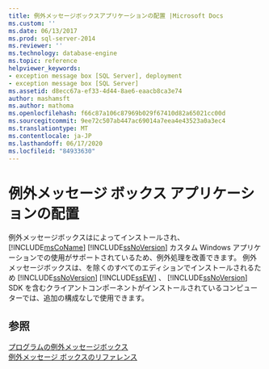 ```yaml
---
title: 例外メッセージボックスアプリケーションの配置 |Microsoft Docs
ms.custom: ''
ms.date: 06/13/2017
ms.prod: sql-server-2014
ms.reviewer: ''
ms.technology: database-engine
ms.topic: reference
helpviewer_keywords:
- exception message box [SQL Server], deployment
- exception message box [SQL Server]
ms.assetid: d8ecc67a-ef33-4d44-8ae6-eaacb8ca3e74
author: mashamsft
ms.author: mathoma
ms.openlocfilehash: f66c87a106c87969b029f67410d82a65021cc00d
ms.sourcegitcommit: 9ee72c507ab447ac69014a7eea4e43523a0a3ec4
ms.translationtype: MT
ms.contentlocale: ja-JP
ms.lasthandoff: 06/17/2020
ms.locfileid: "84933630"
---
```

# <a name="deploying-an-exception-message-box-application"></a>例外メッセージ ボックス アプリケーションの配置
  例外メッセージボックスはによってインストールされ、 [!INCLUDE[msCoName](../../includes/msconame-md.md)] [!INCLUDE[ssNoVersion](../../includes/ssnoversion-md.md)] カスタム Windows アプリケーションでの使用がサポートされているため、例外処理を改善できます。 例外メッセージボックスは、を除くのすべてのエディションでインストールされるため [!INCLUDE[ssNoVersion](../../includes/ssnoversion-md.md)] [!INCLUDE[ssEW](../../includes/ssew-md.md)] 、 [!INCLUDE[ssNoVersion](../../includes/ssnoversion-md.md)] SDK を含むクライアントコンポーネントがインストールされているコンピューターでは、追加の構成なしで使用できます。  
  
## <a name="see-also"></a>参照  
 [プログラムの例外メッセージボックス](../../../2014/database-engine/dev-guide/program-exception-message-box.md)   
 [例外メッセージ ボックスのリファレンス](../../../2014/database-engine/dev-guide/exception-message-box-reference.md)  
  
  
